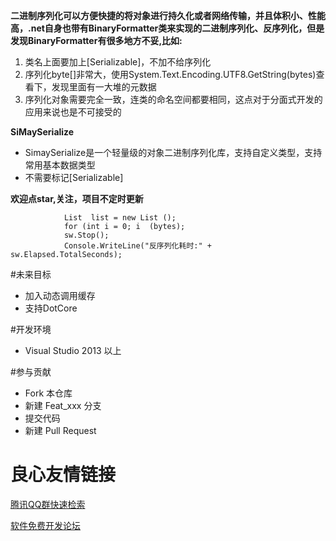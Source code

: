  **二进制序列化可以方便快捷的将对象进行持久化或者网络传输，并且体积小、性能高，.net自身也带有BinaryFormatter类来实现的二进制序列化、反序列化，但是发现BinaryFormatter有很多地方不妥,比如:** 

1. 类名上面要加上[Serializable]，不加不给序列化
2. 序列化byte[]非常大，使用System.Text.Encoding.UTF8.GetString(bytes)查看下，发现里面有一大堆的元数据
3. 序列化对象需要完全一致，连类的命名空间都要相同，这点对于分面式开发的应用来说也是不可接受的

 **SiMaySerialize** 
- SimaySerialize是一个轻量级的对象二进制序列化库，支持自定义类型，支持常用基本数据类型
- 不需要标记[Serializable]

 **欢迎点star,关注，项目不定时更新** 


```
            List  list = new List ();
            for (int i = 0; i  (bytes);
            sw.Stop();
            Console.WriteLine("反序列化耗时:" + sw.Elapsed.TotalSeconds);
```
#未来目标
 - 加入动态调用缓存
 - 支持DotCore

#开发环境
 - Visual Studio 2013 以上

#参与贡献
 - Fork 本仓库
 - 新建 Feat_xxx 分支
 - 提交代码
 - 新建 Pull Request

 # 良心友情链接

[腾讯QQ群快速检索](http://u.720life.cn/s/8cf73f7c)

[软件免费开发论坛](http://u.720life.cn/s/bbb01dc0)
